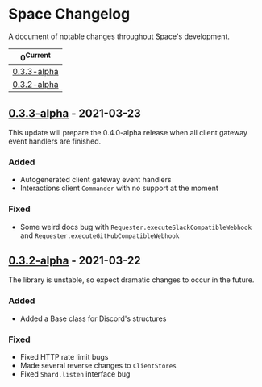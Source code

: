 # Space Changelog

A document of notable changes throughout Space's development.

| **0**<sup>Current</sup>                |
| -------------------------------------- |
| [0.3.3-alpha](#033-alpha---2021-03-23) |
| [0.3.2-alpha](#032-alpha---2021-03-22) |

## [0.3.3-alpha](https://github.com/Apacheli/Space/compare/cdf0a49...16c7e1c) - 2021-03-23

This update will prepare the 0.4.0-alpha release when all client gateway event
handlers are finished.

### Added

- Autogenerated client gateway event handlers
- Interactions client `Commander` with no support at the moment

### Fixed

- Some weird docs bug with `Requester.executeSlackCompatibleWebhook` and
  `Requester.executeGitHubCompatibleWebhook`

## [0.3.2-alpha](https://github.com/Apacheli/Space/compare/5d8fc8d...17af9c8) - 2021-03-22

The library is unstable, so expect dramatic changes to occur in the future.

### Added

- Added a Base class for Discord's structures

### Fixed

- Fixed HTTP rate limit bugs
- Made several reverse changes to `ClientStores`
- Fixed `Shard.listen` interface bug
